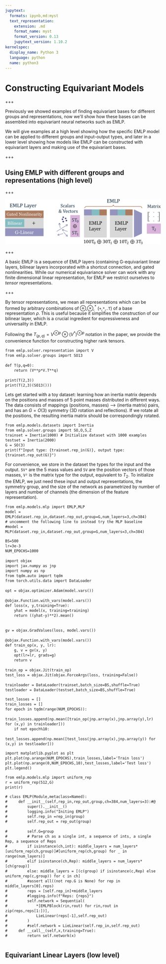 ```yaml
---
jupytext:
  formats: ipynb,md:myst
  text_representation:
    extension: .md
    format_name: myst
    format_version: 0.13
    jupytext_version: 1.10.2
kernelspec:
  display_name: Python 3
  language: python
  name: python3
---
```


# Constructing Equivariant Models

+++

Previously we showed examples of finding equivariant bases for different groups and representations, now we'll show how these bases can be assembled into equivariant neural networks such as EMLP. 

We will give examples at a high level showing how the specific EMLP model can be applied to different groups and input-output types, and later in a lower level showing how models like EMLP can be constructed with equivariant layers and making use of the equivariant bases.

+++

## Using EMLP with different groups and representations (high level)

+++

![ex 2.13](imgs/EMLP_fig.png)

+++

A basic EMLP is a sequence of EMLP layers (containing G-equivariant linear layers, bilinear layers incorporated with a shortcut connection, and gated nonlinearities. While our numerical equivariance solver can work with any finite dimensional linear representation, for EMLP we restrict ourselves to _tensor_ representations.

+++

By tensor representations, we mean all representations which can be formed by arbitrary combinations of $\oplus$,$\otimes$,$^*$ (`+`,`*`,`.T`) of a base representation $\rho$. This is useful because it simplifies the construction of our bilinear layer, which is a crucial ingredient for expressiveness and universality in EMLP.

Following the $T_{(p,q)}=V^{\otimes p}\otimes (V^*)^{\otimes p}$ notation in the paper, we provide the convenience function for constructing higher rank tensors.

```{code-cell} ipython3
from emlp.solver.representation import V
from emlp.solver.groups import SO13

def T(p,q=0):
    return (V**p*V.T**q)

print(T(2,3))
print(T(2,3)(SO13()))
```

Lets get started with a toy dataset: learning how an inertia matrix depends on the positions and masses of 5 point masses distributed in different ways. The data consists of mappings (positions, masses) --> (inertia matrix) pairs, and has an $G=O(3)$ symmetry (3D rotation and reflections). If we rotate all the positions, the resulting inertia matrix should be correspondingly rotated.

```{code-cell} ipython3
from emlp.models.datasets import Inertia
from emlp.solver.groups import SO,O,S,Z
trainset = Inertia(1000) # Initialize dataset with 1000 examples
testset = Inertia(2000)
G = SO(3)
print(f"Input type: {trainset.rep_in(G)}, output type: {trainset.rep_out(G)}")
```

For convenience, we store in the dataset the types for the input and the output. `5V⁰` are the $5$ mass values and `5V` are the position vectors of those masses, `V²` is the matrix type for the output, equivalent to $T_2$. To initialize the EMLP, we just need these input and output representations, the symmetry group, and the size of the network as parametrized by number of layers and number of channels (the dimension of the feature representation).

```{code-cell} ipython3
from emlp.models.mlp import EMLP,MLP
model = EMLP(dataset.rep_in,dataset.rep_out,group=G,num_layers=3,ch=384)
# uncomment the following line to instead try the MLP baseline
#model = MLP(dataset.rep_in,dataset.rep_out,group=G,num_layers=3,ch=384)
```

```{code-cell} ipython3
BS=500
lr=3e-3
NUM_EPOCHS=1000

import objax
import jax.numpy as jnp
import numpy as np
from tqdm.auto import tqdm
from torch.utils.data import DataLoader

opt = objax.optimizer.Adam(model.vars())

@objax.Function.with_vars(model.vars())
def loss(x, y,training=True):
    yhat = model(x, training=training)
    return ((yhat-y)**2).mean()


gv = objax.GradValues(loss, model.vars())

@objax.Function.with_vars(model.vars())
def train_op(x, y, lr):
    g, v = gv(x, y)
    opt(lr=lr, grads=g)
    return v

train_op = objax.Jit(train_op)
test_loss = objax.Jit(objax.ForceArgs(loss, training=False))

trainloader = DataLoader(trainset,batch_size=BS,shuffle=True)
testloader = DataLoader(testset,batch_size=BS,shuffle=True)
```

```{code-cell} ipython3
test_losses = []
train_losses = []
for epoch in tqdm(range(NUM_EPOCHS)):
    train_losses.append(np.mean([train_op(jnp.array(x),jnp.array(y),lr) for (x,y) in trainloader]))
    if not epoch%10:
        test_losses.append(np.mean([test_loss(jnp.array(x),jnp.array(y)) for (x,y) in testloader]))
```

```{code-cell} ipython3
import matplotlib.pyplot as plt
plt.plot(np.arange(NUM_EPOCHS),train_losses,label='Train loss')
plt.plot(np.arange(0,NUM_EPOCHS,10),test_losses,label='Test loss')
plt.legend()
```

```{code-cell} ipython3
from emlp.models.mlp import uniform_rep
r = uniform_rep(512,G)
print(r)
```

```{code-cell} ipython3
# class EMLP(Module,metaclass=Named):
#     def __init__(self,rep_in,rep_out,group,ch=384,num_layers=3):#@
#         super().__init__()
#         logging.info("Initing EMLP")
#         self.rep_in =rep_in(group)
#         self.rep_out = rep_out(group)
        
#         self.G=group
#         # Parse ch as a single int, a sequence of ints, a single Rep, a sequence of Reps
#         if isinstance(ch,int): middle_layers = num_layers*[uniform_rep(ch,group)]#[uniform_rep(ch,group) for _ in range(num_layers)]
#         elif isinstance(ch,Rep): middle_layers = num_layers*[ch(group)]
#         else: middle_layers = [(c(group) if isinstance(c,Rep) else uniform_rep(c,group)) for c in ch]
#         #assert all((not rep.G is None) for rep in middle_layers[0].reps)
#         reps = [self.rep_in]+middle_layers
#         #logging.info(f"Reps: {reps}")
#         self.network = Sequential(
#             *[EMLPBlock(rin,rout) for rin,rout in zip(reps,reps[1:])],
#             LieLinear(reps[-1],self.rep_out)
#         )
#         #self.network = LieLinear(self.rep_in,self.rep_out)
#     def __call__(self,x,training=True):
#         return self.network(x)
```

```{code-cell} ipython3

```

## Equivariant Linear Layers (low level) 

```{code-cell} ipython3

```
